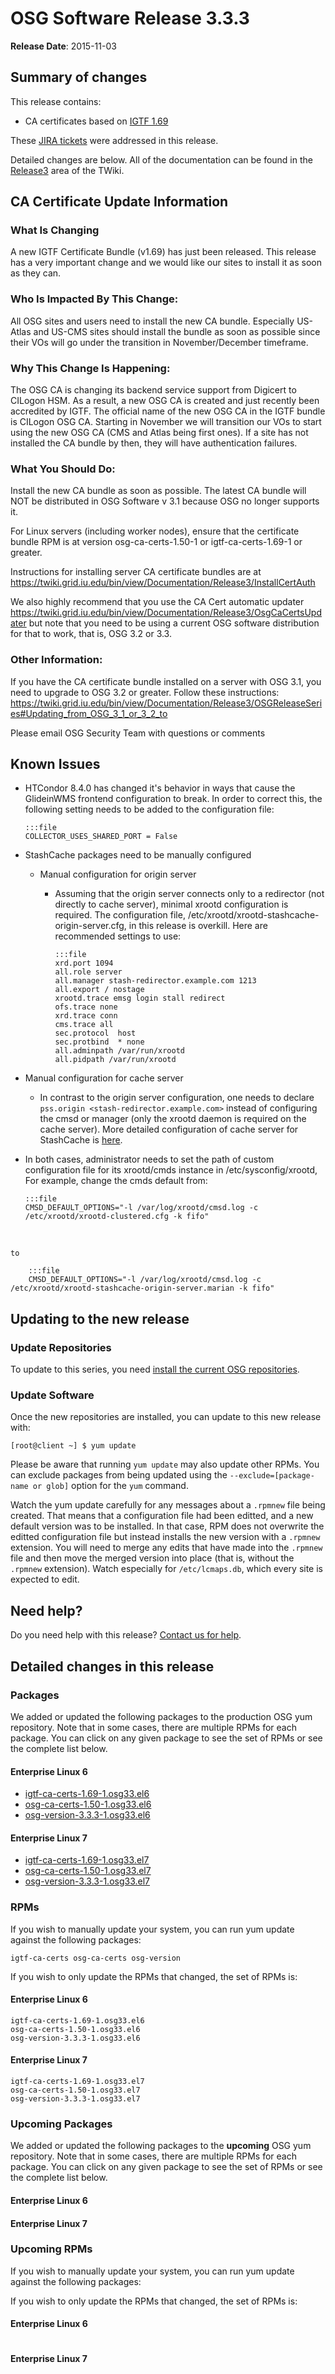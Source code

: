 OSG Software Release 3.3.3
==========================

**Release Date**: 2015-11-03

Summary of changes
------------------

This release contains:

-   CA certificates based on [IGTF 1.69](https://dist.eugridpma.info/distribution/igtf/current/CHANGES)

These [JIRA tickets](https://jira.opensciencegrid.org/issues/?jql=project%20%3D%20SOFTWARE%20AND%20fixVersion%20%3D%203.3.3%20ORDER%20BY%20priority%20DESC) were addressed in this release.

Detailed changes are below. All of the documentation can be found in the [Release3](https://twiki.grid.iu.edu/bin/view/Documentation/Release3/) area of the TWiki.

CA Certificate Update Information
---------------------------------

### What Is Changing

A new IGTF Certificate Bundle (v1.69) has just been released. This release has a very important change and we would like our sites to install it as soon as they can.

### Who Is Impacted By This Change:

All OSG sites and users need to install the new CA bundle. Especially US-Atlas and US-CMS sites should install the bundle as soon as possible since their VOs will go under the transition in November/December timeframe.

### Why This Change Is Happening:

The OSG CA is changing its backend service support from Digicert to CILogon HSM. As a result, a new OSG CA is created and just recently been accredited by IGTF. The official name of the new OSG CA in the IGTF bundle is CILogon OSG CA. Starting in November we will transition our VOs to start using the new OSG CA (CMS and Atlas being first ones). If a site has not installed the CA bundle by then, they will have authentication failures.

### What You Should Do:

Install the new CA bundle as soon as possible. The latest CA bundle will NOT be distributed in OSG Software v 3.1 because OSG no longer supports it.

For Linux servers (including worker nodes), ensure that the certificate bundle RPM is at version osg-ca-certs-1.50-1 or igtf-ca-certs-1.69-1 or greater.

Instructions for installing server CA certificate bundles are at <https://twiki.grid.iu.edu/bin/view/Documentation/Release3/InstallCertAuth>

We also highly recommend that you use the CA Cert automatic updater <https://twiki.grid.iu.edu/bin/view/Documentation/Release3/OsgCaCertsUpdater> but note that you need to be using a current OSG software distribution for that to work, that is, OSG 3.2 or 3.3.

### Other Information:

If you have the CA certificate bundle installed on a server with OSG 3.1, you need to upgrade to OSG 3.2 or greater. Follow these instructions: <https://twiki.grid.iu.edu/bin/view/Documentation/Release3/OSGReleaseSeries#Updating_from_OSG_3_1_or_3_2_to>

Please email OSG Security Team with questions or comments

Known Issues
------------

-   HTCondor 8.4.0 has changed it's behavior in ways that cause the GlideinWMS frontend configuration to break. In order to correct this, the following setting needs to be added to the configuration file:

        :::file
        COLLECTOR_USES_SHARED_PORT = False

-   StashCache packages need to be manually configured
    -   Manual configuration for origin server
        -   Assuming that the origin server connects only to a redirector (not directly to cache server), minimal xrootd configuration is required. The configuration file, /etc/xrootd/xrootd-stashcache-origin-server.cfg, in this release is overkill. Here are recommended settings to use:

                :::file
                xrd.port 1094
                all.role server
                all.manager stash-redirector.example.com 1213
                all.export / nostage
                xrootd.trace emsg login stall redirect
                ofs.trace none
                xrd.trace conn
                cms.trace all
                sec.protocol  host
                sec.protbind  * none
                all.adminpath /var/run/xrootd
                all.pidpath /var/run/xrootd

-   Manual configuration for cache server
    -   In contrast to the origin server configuration, one needs to declare `pss.origin <stash-redirector.example.com>` instead of configuring the cmsd or manager (only the xrootd daemon is required on the cache server). More detailed configuration of cache server for StashCache is [here](http://opensciencegrid.github.io/StashCache/admin/configure-cache/).
-   In both cases, administrator needs to set the path of custom configuration file for its xrootd/cmds instance in /etc/sysconfig/xrootd, For example, change the cmds default from:

        :::file
        CMSD_DEFAULT_OPTIONS="-l /var/log/xrootd/cmsd.log -c /etc/xrootd/xrootd-clustered.cfg -k fifo"
<br/>

    to

        :::file
        CMSD_DEFAULT_OPTIONS="-l /var/log/xrootd/cmsd.log -c /etc/xrootd/xrootd-stashcache-origin-server.marian -k fifo" 

Updating to the new release
---------------------------

### Update Repositories

To update to this series, you need [install the current OSG repositories](../../common/yum#install-osg-repositories).

### Update Software

Once the new repositories are installed, you can update to this new release with:

``` console
[root@client ~] $ yum update
```

<span class="twiki-macro NOTE"></span> Please be aware that running `yum update` may also update other RPMs. You can exclude packages from being updated using the `--exclude=[package-name or glob]` option for the `yum` command.

<span class="twiki-macro NOTE"></span> Watch the yum update carefully for any messages about a `.rpmnew` file being created. That means that a configuration file had been editted, and a new default version was to be installed. In that case, RPM does not overwrite the editted configuration file but instead installs the new version with a `.rpmnew` extension. You will need to merge any edits that have made into the `.rpmnew` file and then move the merged version into place (that is, without the `.rpmnew` extension). Watch especially for `/etc/lcmaps.db`, which every site is expected to edit.

Need help?
----------

Do you need help with this release? [Contact us for help](../../common/help).

Detailed changes in this release
--------------------------------

### Packages

We added or updated the following packages to the production OSG yum repository. Note that in some cases, there are multiple RPMs for each package. You can click on any given package to see the set of RPMs or see the complete list below.

#### Enterprise Linux 6

-   [igtf-ca-certs-1.69-1.osg33.el6](https://koji-hub.batlab.org/koji/search?match=glob&type=build&terms=igtf-ca-certs-1.69-1.osg33.el6)
-   [osg-ca-certs-1.50-1.osg33.el6](https://koji-hub.batlab.org/koji/search?match=glob&type=build&terms=osg-ca-certs-1.50-1.osg33.el6)
-   [osg-version-3.3.3-1.osg33.el6](https://koji-hub.batlab.org/koji/search?match=glob&type=build&terms=osg-version-3.3.3-1.osg33.el6)

#### Enterprise Linux 7

-   [igtf-ca-certs-1.69-1.osg33.el7](https://koji-hub.batlab.org/koji/search?match=glob&type=build&terms=igtf-ca-certs-1.69-1.osg33.el7)
-   [osg-ca-certs-1.50-1.osg33.el7](https://koji-hub.batlab.org/koji/search?match=glob&type=build&terms=osg-ca-certs-1.50-1.osg33.el7)
-   [osg-version-3.3.3-1.osg33.el7](https://koji-hub.batlab.org/koji/search?match=glob&type=build&terms=osg-version-3.3.3-1.osg33.el7)

### RPMs

If you wish to manually update your system, you can run yum update against the following packages:

    igtf-ca-certs osg-ca-certs osg-version

If you wish to only update the RPMs that changed, the set of RPMs is:

#### Enterprise Linux 6

``` file
igtf-ca-certs-1.69-1.osg33.el6
osg-ca-certs-1.50-1.osg33.el6
osg-version-3.3.3-1.osg33.el6
```

#### Enterprise Linux 7

``` file
igtf-ca-certs-1.69-1.osg33.el7
osg-ca-certs-1.50-1.osg33.el7
osg-version-3.3.3-1.osg33.el7
```

### Upcoming Packages

We added or updated the following packages to the **upcoming** OSG yum repository. Note that in some cases, there are multiple RPMs for each package. You can click on any given package to see the set of RPMs or see the complete list below.

#### Enterprise Linux 6

#### Enterprise Linux 7

### Upcoming RPMs

If you wish to manually update your system, you can run yum update against the following packages:

If you wish to only update the RPMs that changed, the set of RPMs is:

#### Enterprise Linux 6

``` file
```

#### Enterprise Linux 7

``` file
```

